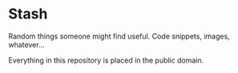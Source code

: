 Stash
========

Random things someone might find useful. Code snippets, images, whatever...

Everything in this repository is placed in the public domain.